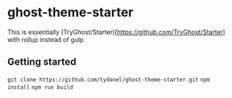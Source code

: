 # ghost-theme-starter

This is essentially (TryGhost/Starter)[https://github.com/TryGhost/Starter] with rollup instead of gulp


## Getting started

`git clone https://github.com/tydanel/ghost-theme-starter.git`
`npm install`
`npm run build`

